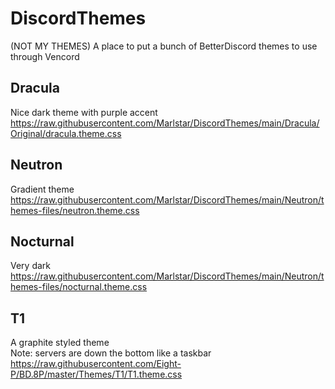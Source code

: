 # DiscordThemes
(NOT MY THEMES) A place to put a bunch of BetterDiscord themes to use through Vencord

## Dracula
Nice dark theme with purple accent  
https://raw.githubusercontent.com/Marlstar/DiscordThemes/main/Dracula/Original/dracula.theme.css

## Neutron
Gradient theme  
https://raw.githubusercontent.com/Marlstar/DiscordThemes/main/Neutron/themes-files/neutron.theme.css

## Nocturnal
Very dark  
https://raw.githubusercontent.com/Marlstar/DiscordThemes/main/Neutron/themes-files/nocturnal.theme.css

## T1
A graphite styled theme  
Note: servers are down the bottom like a taskbar  
https://raw.githubusercontent.com/Eight-P/BD.8P/master/Themes/T1/T1.theme.css
